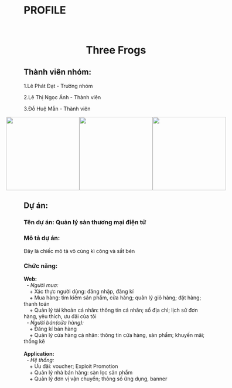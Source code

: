 <h1>PROFILE</h1>
<br>
<H1 style ="width:100%; text-align:center;">Three Frogs</h1>

<h2>Thành viên nhóm:</h2>
  <p>1.Lê Phát Đạt - Trưởng nhóm</p>
  <p>2.Lê Thị Ngọc Ánh - Thành viên</p>
  <p>3.Đỗ Huệ Mẫn - Thành viên</p>
  <center>
  <div style="display:flex; width:100%; justify-content: center;align-items: center;">
    <img style="float:left; width:200px;" src="https://github.com/T6-PTPM2023-A209-E-commerce/Profile/assets/130044304/c64eefea-6a7d-445c-8657-5787266d6d00">
    <img style="float:left; width:200px;" src="https://github.com/T6-PTPM2023-A209-E-commerce/Profile/assets/130044304/fbd05568-7479-4266-8766-1e3f55722b95">
    <img style="float:left; width:200px;" src="https://github.com/T6-PTPM2023-A209-E-commerce/Profile/assets/130044304/2a0db345-9de3-4481-9e84-4bbd699f65db">
  </div>
    </center>
  <h2>Dự án:</h2>
  <span><h3>Tên dự án: Quản lý sàn thương mại điện tử</h3></span>
  <h3>Mô tả dự án: </h3>
  Đây là chiếc mô tả vô cùng kì công và sắt bén
  <h3>Chức năng:</h3>  
  <b>Web:</b><br>
  &nbsp <i>- Người mua:</i><br>
  &nbsp &nbsp + Xác thực người dùng: đăng nhập, đăng kí<br>
  &nbsp &nbsp + Mua hàng: tìm kiếm sản phẩm, cửa hàng; quản lý giỏ hàng; đặt hàng; thanh toán<br>
  &nbsp &nbsp + Quản lý tài khoản cá nhân: thông tin cá nhân; sổ địa chỉ; lịch sử đơn hàng, yêu thích, ưu đãi của tôi
  <br>
  &nbsp <i>- Người bán(cửa hàng):</i><br>
  &nbsp &nbsp + Đăng kí bán hàng<br>
  &nbsp &nbsp + Quản lý cửa hàng cá nhân: thông tin cửa hàng, sản phẩm; khuyến mãi; thống kê  <br><br>
  <b>Application:</b> <br>
  &nbsp <i>- Hệ thống:</i><br>
  &nbsp &nbsp + Ưu đãi: voucher; Exploit Promotion<br>
  &nbsp &nbsp + Quản lý nhà bán hàng: sàn lọc sản phẩm <br>
  &nbsp &nbsp + Quản lý đơn vị vận chuyển; thông số ứng dụng, banner<br> 

  



